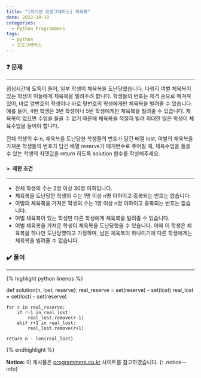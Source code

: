 ```yaml
---
title: "[파이썬 프로그래머스] 체육복"
date: 2022-10-10
categories:
  - Python Programmers
tags:
  - python
  - 프로그래머스
---
```


### ❓ 문제

---

점심시간에 도둑이 들어, 일부 학생이 체육복을 도난당했습니다.
다행히 여벌 체육복이 있는 학생이 이들에게 체육복을 빌려주려 합니다.
학생들의 번호는 체격 순으로 매겨져 있어, 바로 앞번호의 학생이나 바로 뒷번호의 학생에게만 체육복을 빌려줄 수 있습니다.
예를 들어, 4번 학생은 3번 학생이나 5번 학생에게만 체육복을 빌려줄 수 있습니다. 체육복이 없으면 수업을 들을 수 없기 때문에 체육복을 적절히 빌려 최대한 많은 학생이 체육수업을 들어야 합니다.

전체 학생의 수 n, 체육복을 도난당한 학생들의 번호가 담긴 배열 lost, 여벌의 체육복을 가져온 학생들의 번호가 담긴 배열 reserve가 매개변수로 주어질 때, 체육수업을 들을 수 있는 학생의 최댓값을 return 하도록 solution 함수를 작성해주세요.


#### > &nbsp;제한 조건

---

- 전체 학생의 수는 2명 이상 30명 이하입니다.
- 체육복을 도난당한 학생의 수는 1명 이상 n명 이하이고 중복되는 번호는 없습니다.
- 여벌의 체육복을 가져온 학생의 수는 1명 이상 n명 이하이고 중복되는 번호는 없습니다.
- 여벌 체육복이 있는 학생만 다른 학생에게 체육복을 빌려줄 수 있습니다.
- 여벌 체육복을 가져온 학생이 체육복을 도난당했을 수 있습니다. 이때 이 학생은 체육복을 하나만 도난당했다고 가정하며, 남은 체육복이 하나이기에 다른 학생에게는 체육복을 빌려줄 수 없습니다.


### ✔️ 풀이

---

{% highlight python linenos %}

def solution(n, lost, reserve):
    real_reserve = set(reserve) - set(lost)
    real_lost = set(lost) - set(reserve)
    
    for r in real_reserve:
        if r-1 in real_lost:
            real_lost.remove(r-1)
        elif r+1 in real_lost:
            real_lost.remove(r+1)
            
    return n - len(real_lost)

{% endhighlight %}


**Notice:** 이 게시물은 [programmers.co.kr](https://programmers.co.kr/learn/courses/30/lessons/42862) 사이트를 참고하였습니다.
{: .notice--info}